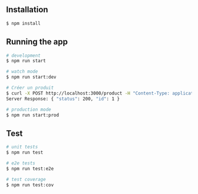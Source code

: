
## Installation

```bash
$ npm install
```

## Running the app

```bash
# development
$ npm run start

# watch mode
$ npm run start:dev

# Créer un produit
$ curl -X POST http://localhost:3000/product -H "Content-Type: application/json" -d '{"name": "Nom produit", "sku": "A00002", "price": 50, "stock": 4}'
Server Response: { "status": 200, "id": 1 }

# production mode
$ npm run start:prod
```

## Test

```bash
# unit tests
$ npm run test

# e2e tests
$ npm run test:e2e

# test coverage
$ npm run test:cov
```

